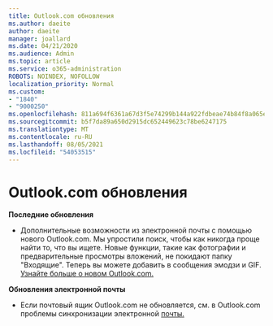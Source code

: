 ```yaml
---
title: Outlook.com обновления
ms.author: daeite
author: daeite
manager: joallard
ms.date: 04/21/2020
ms.audience: Admin
ms.topic: article
ms.service: o365-administration
ROBOTS: NOINDEX, NOFOLLOW
localization_priority: Normal
ms.custom:
- "1840"
- "9000250"
ms.openlocfilehash: 811a694f6361a67d3f5e74299b144a922fdbeae74b84f8a065e3fe85db059087
ms.sourcegitcommit: b5f7da89a650d2915dc652449623c78be6247175
ms.translationtype: MT
ms.contentlocale: ru-RU
ms.lasthandoff: 08/05/2021
ms.locfileid: "54053515"
---
```

# <a name="outlookcom-updates"></a>Outlook.com обновления

**Последние обновления**

- Дополнительные возможности из электронной почты с помощью нового Outlook.com. Мы упростили поиск, чтобы как никогда проще найти то, что вы ищете. Новые функции, такие как фотографии и предварительные просмотры вложений, не покидают папку "Входящие". Теперь вы можете добавить в сообщения эмодзи и GIF. [Узнайте больше о новом Outlook.com.](https://support.office.com/article/40676ad0-c831-45ac-a023-5be633be798d?wt.mc_id=Office_Outlook_com_Alchemy)

**Обновления электронной почты**

- Если почтовый ящик Outlook.com не обновляется, см. в Outlook.com проблемы синхронизации электронной [почты.](https://support.office.com/article/d39e3341-8d79-4bf1-b3c7-ded602233642?wt.mc_id=Office_Outlook_com_Alchemy)